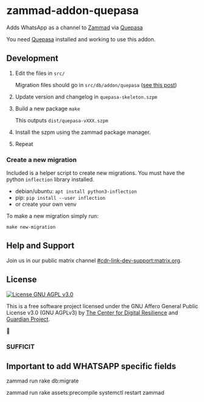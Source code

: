 # zammad-addon-quepasa

Adds WhatsApp as a channel to [Zammad](https://zammad.org) via
[Quepasa](https://gitlab.com/digiresilience/link/quepasa)

You need [Quepasa](https://gitlab.com/digiresilience/link/quepasa)
installed and working to use this addon.

## Development

1. Edit the files in `src/`

   Migration files should go in `src/db/addon/quepasa` ([see this post](https://community.zammad.org/t/automating-creation-of-custom-object-attributes/3831/2?u=abelxluck))

2. Update version and changelog in `quepasa-skeleton.szpm`
3. Build a new package `make`

   This outputs `dist/quepasa-vXXX.szpm`

4. Install the szpm using the zammad package manager.

5. Repeat

### Create a new migration

Included is a helper script to create new migrations. You must have the python
`inflection` library installed.

- debian/ubuntu: `apt install python3-inflection`
- pip: `pip install --user inflection`
- or create your own venv

To make a new migration simply run:

```
make new-migration
```

## Help and Support

Join us in our public matrix channel [#cdr-link-dev-support:matrix.org](https://matrix.to/#/#cdr-link-dev-support:matrix.org?via=matrix.org&via=neo.keanu.im).

## License

[![License GNU AGPL v3.0](https://img.shields.io/badge/License-AGPL%203.0-lightgrey.svg)](https://gitlab.com/digiresilience/link/zamamd-addon-quepasa/blob/master/LICENSE.md)

This is a free software project licensed under the GNU Affero General
Public License v3.0 (GNU AGPLv3) by [The Center for Digital
Resilience](https://digiresilience.org) and [Guardian
Project](https://guardianproject.info).

🤠

### SUFFICIT #########################

## Important to add WHATSAPP specific fields
zammad run rake db:migrate

zammad run rake assets:precompile
systemctl restart zammad